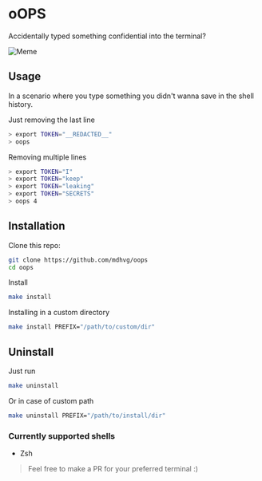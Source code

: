 # oOPS

Accidentally typed something confidential into the terminal?

![Meme](https://i.imgflip.com/a95uxa.jpg)

## Usage

In a scenario where you type something you didn't wanna save in the shell history.

Just removing the last line

```bash
> export TOKEN="__REDACTED__"
> oops
```

Removing multiple lines

```bash
> export TOKEN="I"
> export TOKEN="keep"
> export TOKEN="leaking"
> export TOKEN="SECRETS"
> oops 4
```

## Installation

Clone this repo:

```bash
git clone https://github.com/mdhvg/oops
cd oops
```

Install

```bash
make install
```

Installing in a custom directory

```bash
make install PREFIX="/path/to/custom/dir"
```

## Uninstall

Just run

```bash
make uninstall
```

Or in case of custom path

```bash
make uninstall PREFIX="/path/to/install/dir"
```

### Currently supported shells
- Zsh

> Feel free to make a PR for your preferred terminal :)